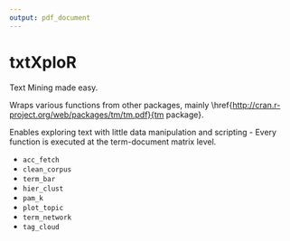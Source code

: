 ```yaml
---
output: pdf_document
---
```

txtXploR
========

Text Mining made easy.

Wraps various functions from other packages, mainly \href{http://cran.r-project.org/web/packages/tm/tm.pdf}{tm package}.

Enables exploring text with little data manipulation and scripting - Every function is executed at the term-document matrix level.

* `acc_fetch`
* `clean_corpus`
* `term_bar`
* `hier_clust`
* `pam_k`
* `plot_topic`
* `term_network`
* `tag_cloud`